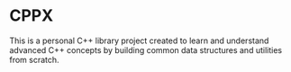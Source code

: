 # CPPX
This is a personal C++ library project created to learn and understand advanced C++ concepts by building common data structures and utilities from scratch.
